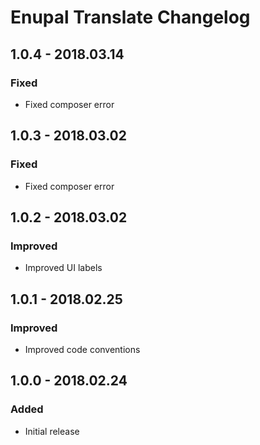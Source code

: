 # Enupal Translate Changelog

## 1.0.4 - 2018.03.14
### Fixed
- Fixed composer error

## 1.0.3 - 2018.03.02
### Fixed
- Fixed composer error

## 1.0.2 - 2018.03.02
### Improved
- Improved UI labels

## 1.0.1 - 2018.02.25
### Improved
- Improved code conventions

## 1.0.0 - 2018.02.24
### Added
- Initial release
